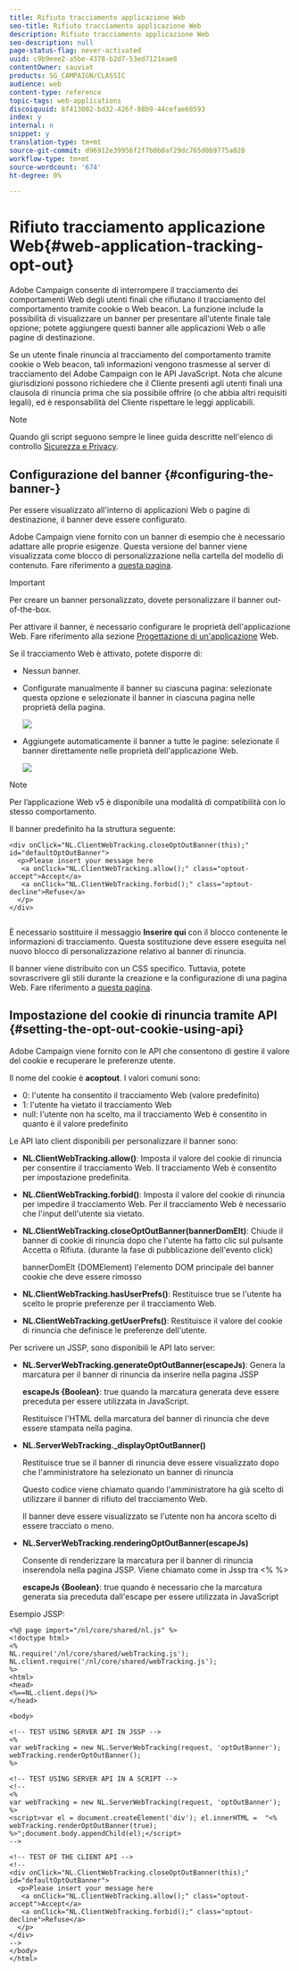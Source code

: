 ```yaml
---
title: Rifiuto tracciamento applicazione Web
seo-title: Rifiuto tracciamento applicazione Web
description: Rifiuto tracciamento applicazione Web
seo-description: null
page-status-flag: never-activated
uuid: c9b9eee2-a5be-4378-b2d7-53ed7121eae8
contentOwner: sauviat
products: SG_CAMPAIGN/CLASSIC
audience: web
content-type: reference
topic-tags: web-applications
discoiquuid: 8f413002-bd32-426f-88b9-44cefae68593
index: y
internal: n
snippet: y
translation-type: tm+mt
source-git-commit: d96912e39956f2f7b0b0af29dc765d0b9775a020
workflow-type: tm+mt
source-wordcount: '674'
ht-degree: 0%

---
```



# Rifiuto tracciamento applicazione Web{#web-application-tracking-opt-out}

 Adobe Campaign consente di interrompere il tracciamento dei comportamenti Web degli utenti finali che rifiutano il tracciamento del comportamento tramite cookie o Web beacon. La funzione include la possibilità di visualizzare un banner per presentare all’utente finale tale opzione; potete aggiungere questi banner alle applicazioni Web o alle pagine di destinazione.

Se un utente finale rinuncia al tracciamento del comportamento tramite cookie o Web beacon, tali informazioni vengono trasmesse al server di tracciamento del Adobe Campaign  con le API JavaScript. Nota che alcune giurisdizioni possono richiedere che il Cliente presenti agli utenti finali una clausola di rinuncia prima che sia possibile offrire (o che abbia altri requisiti legali), ed è responsabilità del Cliente rispettare le leggi applicabili.

>[!NOTE]
>
>Quando gli script seguono sempre le linee guida descritte nell&#39;elenco di controllo [Sicurezza e Privacy](https://helpx.adobe.com/campaign/kb/acc-security.html#dev).

## Configurazione del banner {#configuring-the-banner-}

Per essere visualizzato all&#39;interno di applicazioni Web o pagine di destinazione, il banner deve essere configurato.

 Adobe Campaign viene fornito con un banner di esempio che è necessario adattare alle proprie esigenze. Questa versione del banner viene visualizzata come blocco di personalizzazione nella cartella del modello di contenuto. Fare riferimento a [questa pagina](../../delivery/using/personalization-blocks.md).

>[!IMPORTANT]
>
>Per creare un banner personalizzato, dovete personalizzare il banner out-of-the-box.

Per attivare il banner, è necessario configurare le proprietà dell&#39;applicazione Web. Fare riferimento alla sezione [Progettazione di un&#39;applicazione](../../web/using/designing-a-web-application.md) Web.

Se il tracciamento Web è attivato, potete disporre di:

* Nessun banner.
* Configurate manualmente il banner su ciascuna pagina: selezionate questa opzione e selezionate il banner in ciascuna pagina nelle proprietà della pagina.

   ![](assets/pageproperties.png)

* Aggiungete automaticamente il banner a tutte le pagine: selezionate il banner direttamente nelle proprietà dell&#39;applicazione Web.

   ![](assets/optoutconfig.png)

>[!NOTE]
>
>Per l’applicazione Web v5 è disponibile una modalità di compatibilità con lo stesso comportamento.

Il banner predefinito ha la struttura seguente:

```
<div onClick="NL.ClientWebTracking.closeOptOutBanner(this);" id="defaultOptOutBanner">
  <p>Please insert your message here
   <a onClick="NL.ClientWebTracking.allow();" class="optout-accept">Accept</a>
   <a onClick="NL.ClientWebTracking.forbid();" class="optout-decline">Refuse</a>
  </p>
</div>
      
```

È necessario sostituire il messaggio **Inserire qui** con il blocco contenente le informazioni di tracciamento. Questa sostituzione deve essere eseguita nel nuovo blocco di personalizzazione relativo al banner di rinuncia.

Il banner viene distribuito con un CSS specifico. Tuttavia, potete sovrascrivere gli stili durante la creazione e la configurazione di una pagina Web. Fare riferimento a [questa pagina](../../web/using/content-editor-interface.md).

## Impostazione del cookie di rinuncia tramite API {#setting-the-opt-out-cookie-using-api}

 Adobe Campaign viene fornito con le API che consentono di gestire il valore del cookie e recuperare le preferenze utente.

Il nome del cookie è **acoptout**. I valori comuni sono:

* 0: l&#39;utente ha consentito il tracciamento Web (valore predefinito)
* 1: l&#39;utente ha vietato il tracciamento Web
* null: l&#39;utente non ha scelto, ma il tracciamento Web è consentito in quanto è il valore predefinito

Le API lato client disponibili per personalizzare il banner sono:

* **NL.ClientWebTracking.allow()**: Imposta il valore del cookie di rinuncia per consentire il tracciamento Web. Il tracciamento Web è consentito per impostazione predefinita.
* **NL.ClientWebTracking.forbid()**: Imposta il valore del cookie di rinuncia per impedire il tracciamento Web. Per il tracciamento Web è necessario che l&#39;input dell&#39;utente sia vietato.
* **NL.ClientWebTracking.closeOptOutBanner(bannerDomElt)**: Chiude il banner di cookie di rinuncia dopo che l&#39;utente ha fatto clic sul pulsante Accetta o Rifiuta. (durante la fase di pubblicazione dell&#39;evento click)

   bannerDomElt {DOMElement} l&#39;elemento DOM principale del banner cookie che deve essere rimosso

* **NL.ClientWebTracking.hasUserPrefs()**: Restituisce true se l&#39;utente ha scelto le proprie preferenze per il tracciamento Web.
* **NL.ClientWebTracking.getUserPrefs()**: Restituisce il valore del cookie di rinuncia che definisce le preferenze dell&#39;utente.

Per scrivere un JSSP, sono disponibili le API lato server:

* **NL.ServerWebTracking.generateOptOutBanner(escapeJs)**: Genera la marcatura per il banner di rinuncia da inserire nella pagina JSSP

   **escapeJs {Boolean}**: true quando la marcatura generata deve essere preceduta per essere utilizzata in JavaScript.

   Restituisce l&#39;HTML della marcatura del banner di rinuncia che deve essere stampata nella pagina.

* **NL.ServerWebTracking._displayOptOutBanner()**

   Restituisce true se il banner di rinuncia deve essere visualizzato dopo che l&#39;amministratore ha selezionato un banner di rinuncia

   Questo codice viene chiamato quando l&#39;amministratore ha già scelto di utilizzare il banner di rifiuto del tracciamento Web.

   Il banner deve essere visualizzato se l&#39;utente non ha ancora scelto di essere tracciato o meno.

* **NL.ServerWebTracking.renderingOptOutBanner(escapeJs)**

   Consente di renderizzare la marcatura per il banner di rinuncia inserendola nella pagina JSSP. Viene chiamato come in Jssp tra &lt;% %>

   **escapeJs {Boolean}**: true quando è necessario che la marcatura generata sia preceduta dall&#39;escape per essere utilizzata in JavaScript

Esempio JSSP:

```
<%@ page import="/nl/core/shared/nl.js" %>
<!doctype html>
<%
NL.require('/nl/core/shared/webTracking.js');
NL.client.require('/nl/core/shared/webTracking.js');
%>
<html>
<head>
<%==NL.client.deps()%>
</head>

<body>

<!-- TEST USING SERVER API IN JSSP -->
<% 
var webTracking = new NL.ServerWebTracking(request, 'optOutBanner');
webTracking.renderOptOutBanner();
%>

<!-- TEST USING SERVER API IN A SCRIPT -->
<!--
<% 
var webTracking = new NL.ServerWebTracking(request, 'optOutBanner');
%>
<script>var el = document.createElement('div'); el.innerHTML =  "<% webTracking.renderOptOutBanner(true); %>";document.body.appendChild(el);</script>
-->

<!-- TEST OF THE CLIENT API -->
<!--
<div onClick="NL.ClientWebTracking.closeOptOutBanner(this);" id="defaultOptOutBanner">
  <p>Please insert your message here
   <a onClick="NL.ClientWebTracking.allow();" class="optout-accept">Accept</a>
   <a onClick="NL.ClientWebTracking.forbid();" class="optout-decline">Refuse</a>
  </p>
</div>
-->
</body>
</html>
```

